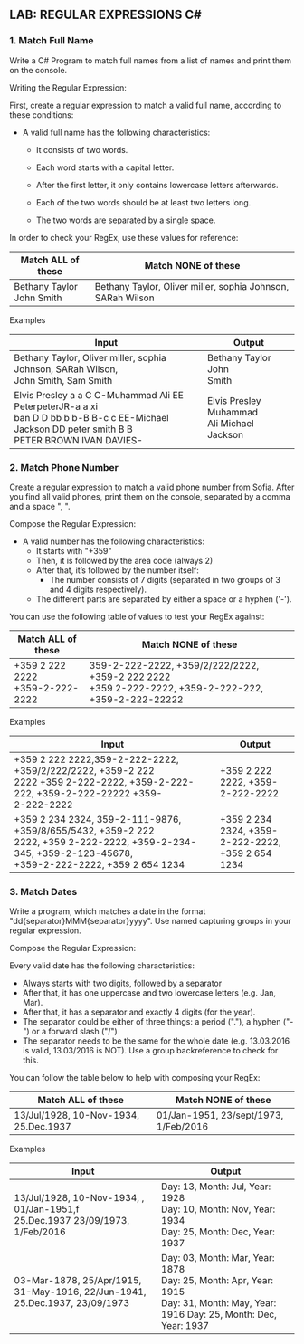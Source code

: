 ## LAB: REGULAR EXPRESSIONS C#


### 1.	Match Full Name
Write a C# Program to match full names from a list of names and print them on the console.

Writing the Regular Expression:

First, create a regular expression to match a valid full name, according to these conditions:

+	A valid full name has the following characteristics:

    +	It consists of two words.

    +	Each word starts with a capital letter.

    +	After the first letter, it only contains lowercase letters afterwards.

    +	Each of the two words should be at least two letters long.

    +	The two words are separated by a single space.

In order to check your RegEx, use these values for reference:

| Match ALL of these      | Match NONE of these |
| --------- | -----|
| Bethany Taylor <br> John Smith  | Bethany Taylor, Oliver miller, sophia Johnson, SARah Wilson |

Examples

| Input     | Output |
| --------- | -----|
| Bethany Taylor, Oliver miller, sophia Johnson, SARah Wilson, <br> John Smith, Sam	        Smith  | Bethany Taylor John <br> Smith |
| Elvis Presley a a C C-Muhammad Ali EE PeterpeterJR-a a xi <br> ban D D bb b b-B B-c c EE-Michael Jackson DD peter smith B B <br> PETER BROWN IVAN DAVIES- | Elvis Presley Muhammad <br> Ali Michael Jackson |

### 2.	Match Phone Number
Create a regular expression to match a valid phone number from Sofia. After you find all valid phones, print them on the console, separated by a comma and a space ", ".

Compose the Regular Expression:
+ A valid number has the following characteristics:
    +	It starts with "+359"
    +	Then, it is followed by the area code (always 2)
    +	After that, it’s followed by the number itself:
        +	The number consists of 7 digits (separated in two groups of 3 and 4 digits respectively). 
    +	The different parts are separated by either a space or a hyphen ('-').
    
You can use the following table of values to test your RegEx against:

| Match ALL of these      | Match NONE of these |
| --------- | -----|
| +359 2 222 2222 <br> +359-2-222-2222 | 359-2-222-2222, +359/2/222/2222, +359-2 222 2222 <br> +359 2-222-2222, +359-2-222-222, +359-2-222-22222 |

Examples

| Input     | Output |
| --------- | -----|
| +359 2 222 2222,359-2-222-2222, +359/2/222/2222, +359-2 222 <br> 2222 +359 2-222-2222, +359-2-222-222, +359-2-222-22222 +359- <br> 2-222-2222 | +359 2 222 2222, +359- <br> 2-222-2222 |
| +359 2 234 2324, 359-2-111-9876, +359/8/655/5432, +359-2 222 <br> 2222, +359 2-222-2222, +359-2-234-345, +359-2-123-45678, <br> +359-2-222-2222, +359 2 654 1234 | +359 2 234 2324, +359- <br> 2-222-2222, +359 2 654 <br> 1234 |

### 3.	Match Dates
Write a program, which matches a date in the format "dd{separator}MMM{separator}yyyy". Use named capturing groups in your regular expression.

Compose the Regular Expression:

Every valid date has the following characteristics:
+	Always starts with two digits, followed by a separator
+	After that, it has one uppercase and two lowercase letters (e.g. Jan, Mar).
+	After that, it has a separator and exactly 4 digits (for the year).
+	The separator could be either of three things: a period ("."), a hyphen ("-") or a forward slash ("/")
+	The separator needs to be the same for the whole date (e.g. 13.03.2016 is valid, 13.03/2016 is NOT). Use a group backreference to check for this.

You can follow the table below to help with composing your RegEx:

| Match ALL of these      | Match NONE of these |
| --------- | -----|
| 13/Jul/1928, 10-Nov-1934, 25.Dec.1937 | 01/Jan-1951, 23/sept/1973, 1/Feb/2016 |

Examples

| Input     | Output |
| --------- | -----|
| 13/Jul/1928, 10-Nov-1934, , 01/Jan-1951,f <br> 25.Dec.1937 23/09/1973, 1/Feb/2016 | Day: 13, Month: Jul, Year: 1928 <br> Day: 10, Month: Nov, Year: 1934 <br> Day: 25, Month: Dec, Year: 1937 |
| 03-Mar-1878, 25/Apr/1915, 31-May-1916, 22/Jun-1941, <br> 25.Dec.1937, 23/09/1973 | Day: 03, Month: Mar, Year: 1878 <br> Day: 25, Month: Apr, Year: 1915 <br> Day: 31, Month: May, Year: 1916 Day: 25, Month: Dec, Year: 1937 |
